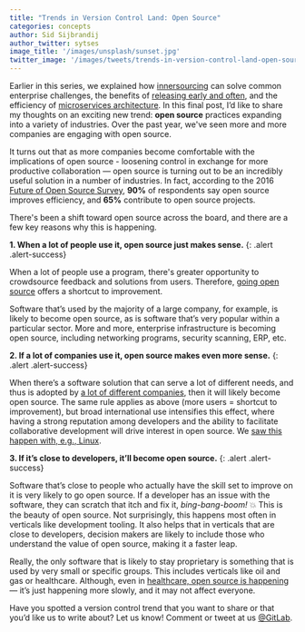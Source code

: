 ```yaml
---
title: "Trends in Version Control Land: Open Source"
categories: concepts
author: Sid Sijbrandij
author_twitter: sytses
image_title: '/images/unsplash/sunset.jpg'
twitter_image: '/images/tweets/trends-in-version-control-land-open-source.png'
---
```


Earlier in this series, we explained how [innersourcing][post-1] can solve
common enterprise challenges, the benefits of
[releasing early and often][post-2], and the efficiency of
[microservices architecture][post-3]. In this final post, I’d like to
share my thoughts on an exciting new trend: **open source** practices expanding into a variety of industries.
Over the past year, we've seen more and more companies are engaging with open source.

<!-- more -->

It turns out that as more companies become comfortable with the implications
of open source - loosening control in exchange for more productive collaboration — open source is turning out to be an incredibly useful
solution in a number of industries. In fact, according to the 2016
[Future of Open Source Survey][survey], **90%** of respondents say open source improves efficiency,
and **65%** contribute to open source projects.

There's been a shift toward open source across the board, and there are a few key reasons why this is happening.

**1. When a lot of people use it, open source just makes sense.**
{: .alert .alert-success}

When a lot of people use a program, there's greater opportunity
to crowdsource feedback and solutions from users. Therefore, [going open source][open-source-who] offers
a shortcut to improvement.

Software that’s used by the majority of a large company, for example, is
likely to become open source, as is software that’s very popular within a
particular sector. More and more, enterprise infrastructure is becoming open
source, including networking programs, security scanning, ERP, etc.

**2. If a lot of companies use it, open source makes even more sense.**
{: .alert .alert-success}

When there’s a software solution that can serve a lot of different needs,
and thus is adopted by [a lot of different companies][open-source-companies], then
it will likely become open source. The same rule applies as above
(more users = shortcut to improvement), but broad international use
intensifies this effect, where having a strong reputation among developers
and the ability to facilitate collaborative development will drive interest
in open source. We [saw this happen with, e.g., Linux][open-source-linux].

**3. If it’s close to developers, it’ll become open source.**
{: .alert .alert-success}

Software that’s close to people who actually have the skill set to
improve on it is very likely to go open source. If a developer has
an issue with the software, they can scratch that itch and fix it,
_bing-bang-boom!_ 💥 This is the beauty of open source. Not surprisingly,
this happens most often in verticals like development tooling. It also
helps that in verticals that are close to developers, decision
makers are likely to include those who understand the value of open
source, making it a faster leap.

Really, the only software that is likely to stay proprietary is something
that is used by very small or specific groups. This includes verticals like oil and
gas or healthcare. Although, even in [healthcare, open source is happening](https://en.wikipedia.org/wiki/List_of_open-source_health_software) — it’s
just happening more slowly, and it may not affect everyone.

Have you spotted a version control trend that you want to share or that
you’d like us to write about? Let us know! Comment or tweet at us [@GitLab].

<!-- Identifiers, in alphabetical order -->

[@GitLab]: https://twitter.com/gitlab
[open-source-companies]: https://en.wikipedia.org/wiki/List_of_free_and_open-source_software_packages
[open-source-linux]: https://en.wikipedia.org/wiki/Open-source_software#Open-source_software_development
[open-source-who]: http://www.makeuseof.com/tag/people-contribute-open-source-projects/
[post-1]: /2016/07/07/trends-version-control-innersourcing/
[post-2]: /2016/07/21/release-early-release-often/
[post-3]: /2016/08/16/trends-in-version-control-land-microservices/
[survey]: https://www.blackducksoftware.com/2016-future-of-open-source


<style>
  .alert-success {
    color: rgb(60,118,61) !important;
  }
</style>